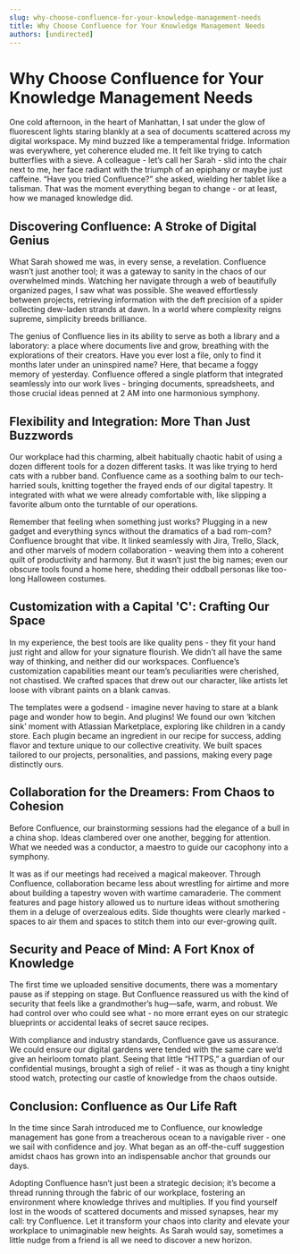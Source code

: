 ```yaml
---
slug: why-choose-confluence-for-your-knowledge-management-needs
title: Why Choose Confluence for Your Knowledge Management Needs
authors: [undirected]
---
```


# Why Choose Confluence for Your Knowledge Management Needs

One cold afternoon, in the heart of Manhattan, I sat under the glow of fluorescent lights staring blankly at a sea of documents scattered across my digital workspace. My mind buzzed like a temperamental fridge. Information was everywhere, yet coherence eluded me. It felt like trying to catch butterflies with a sieve. A colleague - let’s call her Sarah - slid into the chair next to me, her face radiant with the triumph of an epiphany or maybe just caffeine. “Have you tried Confluence?” she asked, wielding her tablet like a talisman. That was the moment everything began to change - or at least, how we managed knowledge did.

## Discovering Confluence: A Stroke of Digital Genius

What Sarah showed me was, in every sense, a revelation. Confluence wasn’t just another tool; it was a gateway to sanity in the chaos of our overwhelmed minds. Watching her navigate through a web of beautifully organized pages, I saw what was possible. She weaved effortlessly between projects, retrieving information with the deft precision of a spider collecting dew-laden strands at dawn. In a world where complexity reigns supreme, simplicity breeds brilliance.

The genius of Confluence lies in its ability to serve as both a library and a laboratory: a place where documents live and grow, breathing with the explorations of their creators. Have you ever lost a file, only to find it months later under an uninspired name? Here, that became a foggy memory of yesterday. Confluence offered a single platform that integrated seamlessly into our work lives - bringing documents, spreadsheets, and those crucial ideas penned at 2 AM into one harmonious symphony.

## Flexibility and Integration: More Than Just Buzzwords

Our workplace had this charming, albeit habitually chaotic habit of using a dozen different tools for a dozen different tasks. It was like trying to herd cats with a rubber band. Confluence came as a soothing balm to our tech-harried souls, knitting together the frayed ends of our digital tapestry. It integrated with what we were already comfortable with, like slipping a favorite album onto the turntable of our operations.

Remember that feeling when something just works? Plugging in a new gadget and everything syncs without the dramatics of a bad rom-com? Confluence brought that vibe. It linked seamlessly with Jira, Trello, Slack, and other marvels of modern collaboration - weaving them into a coherent quilt of productivity and harmony. But it wasn’t just the big names; even our obscure tools found a home here, shedding their oddball personas like too-long Halloween costumes.

## Customization with a Capital 'C': Crafting Our Space

In my experience, the best tools are like quality pens - they fit your hand just right and allow for your signature flourish. We didn’t all have the same way of thinking, and neither did our workspaces. Confluence’s customization capabilities meant our team’s peculiarities were cherished, not chastised. We crafted spaces that drew out our character, like artists let loose with vibrant paints on a blank canvas.

The templates were a godsend - imagine never having to stare at a blank page and wonder how to begin. And plugins! We found our own ‘kitchen sink’ moment with Atlassian Marketplace, exploring like children in a candy store. Each plugin became an ingredient in our recipe for success, adding flavor and texture unique to our collective creativity. We built spaces tailored to our projects, personalities, and passions, making every page distinctly ours.

## Collaboration for the Dreamers: From Chaos to Cohesion

Before Confluence, our brainstorming sessions had the elegance of a bull in a china shop. Ideas clambered over one another, begging for attention. What we needed was a conductor, a maestro to guide our cacophony into a symphony.

It was as if our meetings had received a magical makeover. Through Confluence, collaboration became less about wrestling for airtime and more about building a tapestry woven with wartime camaraderie. The comment features and page history allowed us to nurture ideas without smothering them in a deluge of overzealous edits. Side thoughts were clearly marked - spaces to air them and spaces to stitch them into our ever-growing quilt.

## Security and Peace of Mind: A Fort Knox of Knowledge

The first time we uploaded sensitive documents, there was a momentary pause as if stepping on stage. But Confluence reassured us with the kind of security that feels like a grandmother’s hug—safe, warm, and robust. We had control over who could see what - no more errant eyes on our strategic blueprints or accidental leaks of secret sauce recipes.

With compliance and industry standards, Confluence gave us assurance. We could ensure our digital gardens were tended with the same care we’d give an heirloom tomato plant. Seeing that little “HTTPS,” a guardian of our confidential musings, brought a sigh of relief - it was as though a tiny knight stood watch, protecting our castle of knowledge from the chaos outside.

## Conclusion: Confluence as Our Life Raft

In the time since Sarah introduced me to Confluence, our knowledge management has gone from a treacherous ocean to a navigable river - one we sail with confidence and joy. What began as an off-the-cuff suggestion amidst chaos has grown into an indispensable anchor that grounds our days.

Adopting Confluence hasn’t just been a strategic decision; it’s become a thread running through the fabric of our workplace, fostering an environment where knowledge thrives and multiplies. If you find yourself lost in the woods of scattered documents and missed synapses, hear my call: try Confluence. Let it transform your chaos into clarity and elevate your workplace to unimaginable new heights. As Sarah would say, sometimes a little nudge from a friend is all we need to discover a new horizon.
